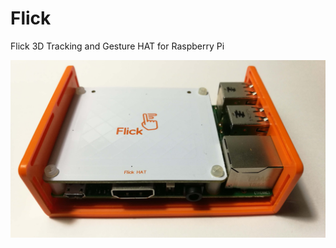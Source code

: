 # Flick
Flick 3D Tracking and Gesture HAT for Raspberry Pi 

<img src="/picture/Flick-Raspberry-Pi-HAT.jpg">

